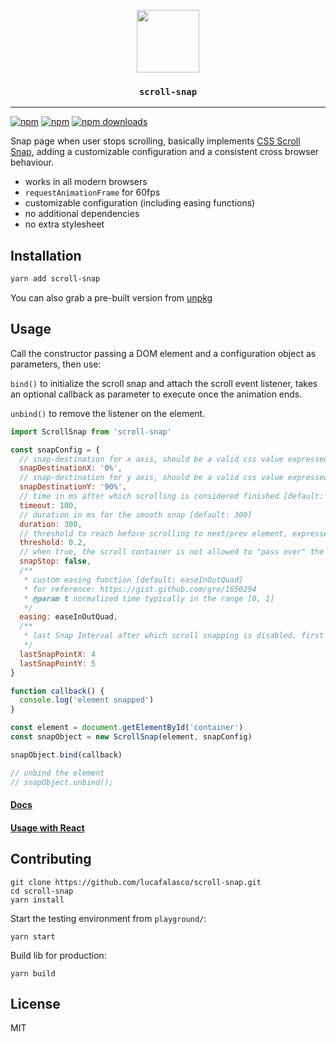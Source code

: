 <p align="center">
  <img src="https://raw.githubusercontent.com/lucafalasco/scroll-snap/master/logo.svg?sanitize=true" width="100px"/>
  <h3 align="center"><code>scroll-snap</code></h3>
</p>

---

[![npm](https://img.shields.io/badge/npm-scroll--snap-red.svg?style=for-the-badge&logo=npm)](https://www.npmjs.com/package/scroll-snap)
[![npm](https://img.shields.io/npm/v/scroll-snap.svg?style=for-the-badge&label)](https://www.npmjs.com/scroll-snap)
[![npm downloads](https://img.shields.io/npm/dm/scroll-snap.svg?style=for-the-badge)](https://www.npmjs.com/package/scroll-snap)

Snap page when user stops scrolling, basically implements [CSS Scroll Snap](https://developer.mozilla.org/en-US/docs/Web/CSS/CSS_Scroll_Snap), adding a customizable configuration and a consistent cross browser behaviour.

- works in all modern browsers
- `requestAnimationFrame` for 60fps
- customizable configuration (including easing functions)
- no additional dependencies
- no extra stylesheet

## Installation

```sh
yarn add scroll-snap
```

You can also grab a pre-built version from [unpkg](https://unpkg.com/scroll-snap/dist/index.js)

## Usage

Call the constructor passing a DOM element and a configuration object as parameters, then use:

`bind()` to initialize the scroll snap and attach the scroll event listener, takes an optional callback as parameter to execute once the animation ends.

`unbind()` to remove the listener on the element.

```js
import ScrollSnap from 'scroll-snap'

const snapConfig = {
  // snap-destination for x axis, should be a valid css value expressed as px|%|vw|vh
  snapDestinationX: '0%',
  // snap-destination for y axis, should be a valid css value expressed as px|%|vw|vh
  snapDestinationY: '90%',
  // time in ms after which scrolling is considered finished [default: 100]
  timeout: 100,
  // duration in ms for the smooth snap [default: 300]
  duration: 300,
  // threshold to reach before scrolling to next/prev element, expressed as a percentage in the range [0, 1] [default: 0.2]
  threshold: 0.2,
  // when true, the scroll container is not allowed to "pass over" the other snap positions [default: false]
  snapStop: false,
  /**
   * custom easing function [default: easeInOutQuad]
   * for reference: https://gist.github.com/gre/1650294
   * @param t normalized time typically in the range [0, 1]
   */
  easing: easeInOutQuad,
  /**
   * last Snap Interval after which scroll snapping is disabled. first section is 0. default = Infinity means scroll snapping is never disabled.
   */
  lastSnapPointX: 4
  lastSnapPointY: 5
}

function callback() {
  console.log('element snapped')
}

const element = document.getElementById('container')
const snapObject = new ScrollSnap(element, snapConfig)

snapObject.bind(callback)

// unbind the element
// snapObject.unbind();
```

#### [Docs](https://lucafalasco.github.io/scroll-snap/)

#### [Usage with React](https://codesandbox.io/s/n2ynjj8lj?autoresize=1&hidenavigation=1)

## Contributing

```
git clone https://github.com/lucafalasco/scroll-snap.git
cd scroll-snap
yarn install
```

Start the testing environment from `playground/`:

```
yarn start
```

Build lib for production:

```
yarn build
```

## License

MIT
